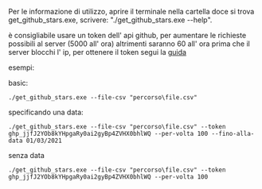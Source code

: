 Per le informazione di utilizzo, aprire il terminale nella cartella doce si trova get_github_stars.exe, scrivere: "./get_github_stars.exe --help".

è consigliabile usare un token dell' api github, per aumentare le richieste possibili al server (5000 all' ora) altrimenti saranno 60 all' ora prima che il server blocchi l' ip, per ottenere il token segui la [guida](https://docs.github.com/en/get-started/writing-on-github/getting-started-with-writing-and-formatting-on-github/basic-writing-and-formatting-syntax)

esempi:

basic:

```
./get_github_stars.exe --file-csv "percorso\file.csv"
```

specificando una data:

```
./get_github_stars.exe --file-csv "percorso\file.csv" --token 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 --per-volta 100 --fino-alla-data 01/03/2021
```

senza data

```
./get_github_stars.exe --file-csv "percorso\file.csv" --token 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 --per-volta 100
```
